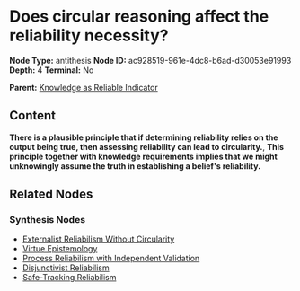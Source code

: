 # Does circular reasoning affect the reliability necessity?

**Node Type:** antithesis
**Node ID:** ac928519-961e-4dc8-b6ad-d30053e91993
**Depth:** 4
**Terminal:** No

**Parent:** [Knowledge as Reliable Indicator](knowledge-as-reliable-indicator-synthesis-ab11a2a1-52e1-49a9-a7cc-e3f9c6c40703.md)

## Content

**There is a plausible principle that if determining reliability relies on the output being true, then assessing reliability can lead to circularity.**, **This principle together with knowledge requirements implies that we might unknowingly assume the truth in establishing a belief's reliability.**

## Related Nodes

### Synthesis Nodes

- [Externalist Reliabilism Without Circularity](externalist-reliabilism-without-circularity-synthesis-14e6dbc2-77d8-4f87-bd73-6bc44c6bada8.md)
- [Virtue Epistemology](virtue-epistemology-synthesis-0d084ea9-dd93-4d7d-951d-27dddb716c1b.md)
- [Process Reliabilism with Independent Validation](process-reliabilism-with-independent-validation-synthesis-895a6a68-6863-4c4b-a591-987de67fb939.md)
- [Disjunctivist Reliabilism](disjunctivist-reliabilism-synthesis-3de8e973-9265-4fac-bcd6-87cf22b39f5b.md)
- [Safe-Tracking Reliabilism](safe-tracking-reliabilism-synthesis-8f019fe2-2664-4d76-aa52-de424290b294.md)
